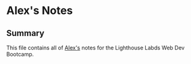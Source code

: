 # Alex's Notes

## Summary 

This file contains all of [Alex's](https://github.com/OfficialBirdDaddy) notes for the Lighthouse Labds Web Dev Bootcamp.